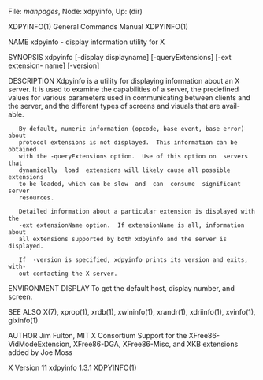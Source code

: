 File: *manpages*,  Node: xdpyinfo,  Up: (dir)

XDPYINFO(1)                 General Commands Manual                XDPYINFO(1)



NAME
       xdpyinfo - display information utility for X

SYNOPSIS
       xdpyinfo  [-display  displayname]  [-queryExtensions]  [-ext extension-
       name] [-version]

DESCRIPTION
       Xdpyinfo is a utility for displaying information about an X server.  It
       is  used to examine the capabilities of a server, the predefined values
       for various parameters used in communicating between  clients  and  the
       server,  and the different types of screens and visuals that are avail-
       able.

       By default, numeric information (opcode, base event, base error)  about
       protocol extensions is not displayed.  This information can be obtained
       with the -queryExtensions option.  Use of this option on  servers  that
       dynamically  load  extensions will likely cause all possible extensions
       to be loaded, which can be slow  and  can  consume  significant  server
       resources.

       Detailed information about a particular extension is displayed with the
       -ext extensionName option.  If extensionName is all, information  about
       all extensions supported by both xdpyinfo and the server is displayed.

       If  -version is specified, xdpyinfo prints its version and exits, with-
       out contacting the X server.

ENVIRONMENT
       DISPLAY To get the default host, display number, and screen.

SEE ALSO
       X(7),   xprop(1),   xrdb(1),   xwininfo(1),   xrandr(1),   xdriinfo(1),
       xvinfo(1), glxinfo(1)

AUTHOR
       Jim Fulton, MIT X Consortium
       Support  for  the  XFree86-VidModeExtension, XFree86-DGA, XFree86-Misc,
       and XKB extensions added by Joe Moss



X Version 11                    xdpyinfo 1.3.1                     XDPYINFO(1)
